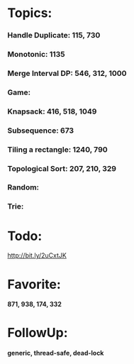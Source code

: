 # Topics:

### Handle Duplicate: 115, 730
### Monotonic: 1135
### Merge Interval DP: 546, 312, 1000
### Game:
### Knapsack: 416, 518, 1049
### Subsequence: 673
### Tiling a rectangle: 1240, 790
### Topological Sort: 207, 210, 329
### Random:
### Trie:

# Todo:

http://bit.ly/2uCxtJK

# Favorite: 

#### 871, 938, 174, 332

# FollowUp:

#### generic, thread-safe, dead-lock

